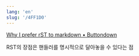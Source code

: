 ```yaml
---
lang: 'en'
slug: '/4FF1D0'
---
```


[Why I prefer rST to markdown • Buttondown](https://buttondown.email/hillelwayne/archive/why-i-prefer-rst-to-markdown/)

RST의 장점은 핸들러를 명시적으로 달아놓을 수 있다는 점

